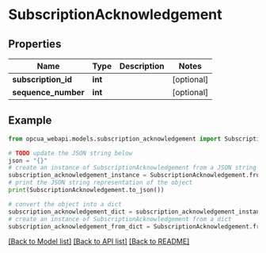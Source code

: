 # SubscriptionAcknowledgement


## Properties

Name | Type | Description | Notes
------------ | ------------- | ------------- | -------------
**subscription_id** | **int** |  | [optional] 
**sequence_number** | **int** |  | [optional] 

## Example

```python
from opcua_webapi.models.subscription_acknowledgement import SubscriptionAcknowledgement

# TODO update the JSON string below
json = "{}"
# create an instance of SubscriptionAcknowledgement from a JSON string
subscription_acknowledgement_instance = SubscriptionAcknowledgement.from_json(json)
# print the JSON string representation of the object
print(SubscriptionAcknowledgement.to_json())

# convert the object into a dict
subscription_acknowledgement_dict = subscription_acknowledgement_instance.to_dict()
# create an instance of SubscriptionAcknowledgement from a dict
subscription_acknowledgement_from_dict = SubscriptionAcknowledgement.from_dict(subscription_acknowledgement_dict)
```
[[Back to Model list]](../README.md#documentation-for-models) [[Back to API list]](../README.md#documentation-for-api-endpoints) [[Back to README]](../README.md)


